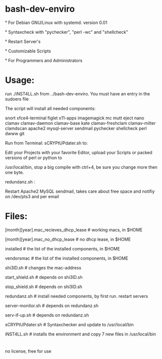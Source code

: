 # bash-dev-enviro

° For Debian GNU/Linux with systemd. version 0.01

° Syntaxcheck with "pychecker", "perl -wc" and "shellcheck"

° Restart Server's

° Customizable Scripts

° For Programmers and Administrators

# Usage:

run ./iNST4LL.sh from ../bash-dev-enviro. You must have an entry in the sudoers file

The script will install all needed components:

snort xfce4-terminal figlet x11-apps imagemagick mc mutt eject nano clamav clamav-daemon clamav-base kate 
clamav-freshclam clamav-milter clamdscan apache2 mysql-server sendmail pychecker shellcheck perl dwww git

Run from Terminal: sCRYPtUPdater.sh to:

Edit your Projects with your favorite Editor, upload your Scripts or packed versions of perl or python to 

/usr/local/bin, stop a big compile with ctrl+4, be sure you change more then one byte.

redundanz.sh :

Restart Apache2 MySQL sendmail, takes care about free space and notifiy on /dev/pts3 and per email

# Files:

[month][year].mac_recieves_dhcp_lease # working macs, in $HOME

[month][year].mac_no_dhcp_lease # no dhcp lease, in $HOME

installed # the list of the installed components, in $HOME

vendorsmac # the list of the installed components, in $HOME

shi3lD.sh # changes the mac-address

start_shield.sh # depends on shi3lD.sh

stop_shield.sh # depends on shi3lD.sh

redundanz.sh # install needed components, by first run. restart servers

server-monitor.sh # depends on redundanz.sh

serv-if-up.sh # depends on redundanz.sh

sCRYPtUPdater.sh # Syntaxchecker and update to /usr/local/bin

iNST4LL.sh # installs the environment and copy 7 new files in /usr/local/bin

#

no license, free for use
